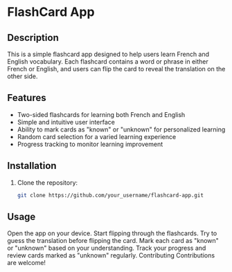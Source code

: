 # FlashCard App

## Description
This is a simple flashcard app designed to help users learn French and English vocabulary. Each flashcard contains a word or phrase in either French or English, and users can flip the card to reveal the translation on the other side.

## Features
- Two-sided flashcards for learning both French and English
- Simple and intuitive user interface
- Ability to mark cards as "known" or "unknown" for personalized learning
- Random card selection for a varied learning experience
- Progress tracking to monitor learning improvement

## Installation
1. Clone the repository:
   ```bash
   git clone https://github.com/your_username/flashcard-app.git

## Usage
Open the app on your device.
Start flipping through the flashcards.
Try to guess the translation before flipping the card.
Mark each card as "known" or "unknown" based on your understanding.
Track your progress and review cards marked as "unknown" regularly.
Contributing
Contributions are welcome!
